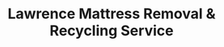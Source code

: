 ---
layout: location.njk
title: "Lawrence Mattress Removal & Recycling Service"
description: "Lawrence mattress recycling service with 1M+ mattresses recycled nationwide. Next-day pickup  100% recycling guaranteed. Serving Fort Benjamin Harrison community with reliable logistics."
permalink: /mattress-removal/indiana/indianapolis/lawrence/
parentMetro: Indianapolis
city: Lawrence
state: Indiana
stateAbbreviation: IN
stateSlug: indiana
tier: 2
coordinates:
  lat: 39.8386
  lng: -85.9886
pricing:
  startingPrice: 125
  single: 125
  queen: 155
  king: 180
  boxSpring: 30
neighborhoods:
  - name: Fort Ben Historic District
    zipCodes: [46216]
  - name: The Ridge
    zipCodes: [46235]
  - name: Geist Reservoir Area
    zipCodes: [46236]
  - name: Castleton
    zipCodes: [46250]
  - name: Devonshire
    zipCodes: [46226]
  - name: Fall Creek
    zipCodes: [46216]
  - name: Arlington Woods
    zipCodes: [46216]
  - name: Brendonwood
    zipCodes: [46226]
  - name: Allisonville
    zipCodes: [46235]
  - name: Post Road Corridor
    zipCodes: [46216]
  - name: Pendleton Pike Area
    zipCodes: [46226]
  - name: Lawrence Village
    zipCodes: [46216]
  - name: 56th Street Corridor
    zipCodes: [46226]
  - name: Fall Creek Parkway
    zipCodes: [46205]
  - name: McCoy Street Area
    zipCodes: [46226]
  - name: Glenn Road Area
    zipCodes: [46216]
  - name: Geist Edge
    zipCodes: [46236]
  - name: Far Eastside
    zipCodes: [46235]
zipCodes: [46205, 46216, 46226, 46235, 46236, 46250, 46256]
recyclingPartners:
  - Republic Services
  - Rumpke Waste Management
  - Marion County Recycling
localRegulations: "Marion County prohibits mattresses in regular dumpsters and municipal trash collection. Lawrence contracts with Republic Services for residential waste but mattresses require separate disposal through professional services or Citizens' Transfer Station with fees. Violations result in fines."
nearbyCities:
  - name: Fishers
    slug: fishers
    distance: 10
    isSuburb: true
  - name: Carmel
    slug: carmel
    distance: 15
    isSuburb: true
  - name: Noblesville
    slug: noblesville
    distance: 18
    isSuburb: true
  - name: Greenwood
    slug: greenwood
    distance: 20
    isSuburb: true
reviews:
  count: 287
  featured:
    - text: "Fort Ben area resident. Old military housing has narrow hallways but these guys figured it out. Fair price at $155 and they actually recycle everything instead of just dumping like most services."
      author: "Mike T."
      neighborhood: "Fort Ben Historic District"
    - text: "Live near Geist and needed Sunday pickup. Worked around our lake house logistics perfectly. Professional crew that knows how to handle different property types."
      author: "Angela R."
      neighborhood: "Geist Reservoir Area"
    - text: "Pendleton Pike construction is crazy right now but they still made it on time. Good to find a service that follows through when they say they will. $125 exactly as quoted."
      author: "David S."
      neighborhood: "Pendleton Pike Area"
faqs:
  - question: "Do you really recycle every mattress you pick up in Lawrence?"
    answer: "Absolutely! We've recycled over 1 million mattresses nationwide with 100% recycling rate over 13+ years. Every Lawrence mattress is processed through certified facilities - springs become construction materials, foam becomes carpet padding, and fabrics enter textile recycling streams."
  - question: "How quickly can you pick up from Lawrence's diverse neighborhoods?"
    answer: "Next-day service is standard throughout Lawrence, from Fort Ben historic areas to Geist lakeside properties and working neighborhoods along Post Road. We navigate efficiently around ongoing Pendleton Pike construction and I-465 projects."
  - question: "Can you handle Lawrence's varied housing from military quarters to lake homes?"
    answer: "Yes, our 13+ years serving Indianapolis means we're experienced with everything from converted officers' quarters in Fort Ben to modern lake homes at Geist and ranch houses throughout Lawrence's residential areas. We adapt to each property's unique access requirements."
  - question: "What's included in Lawrence's $125 starting price?"
    answer: "Complete service including pickup, Marion County-compliant disposal, transportation, and guaranteed 100% recycling. Additional charges apply for stairs ($10/flight) or carries over 75 feet. No landfill waste ever."
  - question: "Do you work around Lawrence's traffic construction and military community schedules?"
    answer: "Absolutely! We understand Lawrence's current challenges including Pendleton Pike safety improvements and I-465 construction. Our 13+ years experience includes flexible scheduling around traffic patterns and the practical needs of military families and working residents."
  - question: "How does your service differ from Republic Services' municipal collection?"
    answer: "While Republic provides excellent residential waste collection, they don't accept mattresses in regular pickup. Our specialized service eliminates trips to Citizens' Transfer Station, handles all logistics directly, and guarantees 100% recycling rather than landfill disposal."
  - question: "Are you licensed for Marion County mattress disposal and recycling?"
    answer: "Yes, we're fully licensed Marion County haulers working with approved contractors. Unlike basic disposal services that may use landfills, we ensure every mattress reaches certified recycling facilities, supporting Lawrence's environmental goals with our proven 1+ million mattress recycling track record."
  - question: "Can you pick up bed frames and box springs too?"
    answer: "Yes! Our 3-piece service ($180) includes complete bedroom set removal with professional disassembly. Everything is recycled through our proven processes that have handled over 1 million mattresses nationwide over 13+ years."
schema:
  "@context": "https://schema.org"
  "@type": "LocalBusiness"
  "name": "A Bedder World Lawrence"
  "address":
    "@type": "PostalAddress"
    "addressLocality": "Lawrence"
    "addressRegion": "Indiana"
    "addressCountry": "US"
  "geo":
    "@type": "GeoCoordinates"
    "latitude": 39.8386
    "longitude": -85.9886
  "telephone": "720-263-6094"
  "priceRange": "$125-$180"
  "serviceArea": "Lawrence, Indiana"
  "aggregateRating":
    "@type": "AggregateRating"
    "ratingValue": "4.9"
    "reviewCount": "287"
pageContent:
  heroDescription: "Lawrence's reliable mattress recycling service with over 1 million mattresses recycled nationwide. Serving Fort Benjamin Harrison's diverse community from military housing to Geist lakeside homes with 13+ years trusted experience."
  aboutService: |
    <p>Lawrence's 49,370 residents reflect a unique blend of military heritage and suburban diversity that requires understanding of both practical needs and varied housing types. From converted officers' quarters in the Fort Ben historic district to modern developments around Geist Reservoir, our service adapts to Marion County's most culturally diverse suburb while respecting the working-class values and no-nonsense approach that define this independent city.</p>
    
    <p>Our team navigates Lawrence's current infrastructure challenges including ongoing Pendleton Pike safety improvements and I-465 construction projects that affect daily logistics. Whether accessing military family housing with unique layouts, coordinating around shift schedules of working residents, or reaching lakeside properties with specialized access requirements, we provide reliable service that matches the practical expectations of Lawrence's veteran and civilian communities.</p>
    
    <p>Every mattress removed from Lawrence joins our nationwide milestone of over 1 million mattresses recycled, supporting responsible waste management in a community that values straightforward solutions. Licensed for Marion County operations and experienced with the diverse housing stock from former military base development, we provide dependable service quality that respects Lawrence's independent spirit and multicultural character.</p>
  serviceAreasIntro: "From Lawrence's historic Fort Benjamin Harrison district to Geist Reservoir lakeside communities and established neighborhoods throughout this diverse Indianapolis suburb, our service network covers all residential areas:"
  regulationsCompliance: "Working within Marion County regulations, we provide independent professional mattress disposal since municipal collection through Republic Services doesn't accept mattresses. Our service eliminates coordination with Citizens' Transfer Station fees and transportation requirements while guaranteeing 100% recycling through certified facilities, supporting Lawrence's practical approach to community services."
  environmentalImpact: |
    <p>Lawrence's diverse community generates substantial mattress waste from military family relocations, working resident household changes, and lakeside property updates. Our recycling-first approach ensures zero Lawrence mattresses reach Marion County landfills, contributing to our 1+ million mattresses recycled nationwide over 13+ years while supporting environmental responsibility that matches the community's practical values and Fort Harrison State Park conservation efforts.</p>
    
    <p>Regional partnerships process Lawrence mattresses into productive materials - steel springs become construction components, memory foam transforms into carpet underlay, and fabric elements enter textile recycling streams. This approach aligns with the working-class efficiency valued throughout Lawrence while supporting environmental stewardship that complements the preserved natural areas around Fall Creek and Geist Reservoir.</p>
    
    <p>Military families, civilian workers, and residents throughout Lawrence's neighborhoods benefit from mattress disposal that keeps materials in productive use rather than occupying Marion County landfill capacity. Our environmental responsibility supports the community's practical approach to resource management while honoring the conservation legacy established through Fort Harrison State Park's 1,700-acre preservation area.</p>
  howItWorksScheduling: "Appointment scheduling accommodates Lawrence's working community rhythms - coordinating around shift schedules, military family needs, ongoing Pendleton Pike construction delays, and I-465 traffic patterns while respecting the practical timing requirements of busy households and diverse work schedules."
  howItWorksService: "Our experienced team navigates Lawrence's unique housing landscape - from converted military quarters requiring specialized access to Geist lakeside properties with waterfront logistics, ranch homes throughout residential areas, and apartment complexes serving the working community with professional efficiency and reliable execution."
  howItWorksDisposal: "Every Lawrence mattress contributes to our 1+ million recycling achievement through comprehensive materials separation processes. Springs, foam, and fabrics undergo certified facility processing, transforming community waste into productive new materials rather than landfill burden - supporting Lawrence's practical values and nationwide sustainability advancement through responsible suburban community stewardship."
  sidebarStats:
    mattressesRemoved: "1,680"
---